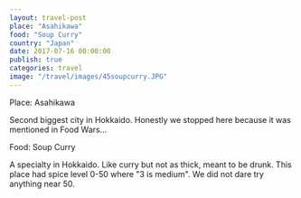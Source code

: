 ```yaml
---
layout: travel-post
place: "Asahikawa"
food: "Soup Curry"
country: "Japan"
date: 2017-07-16 00:00:00
publish: true
categories: travel
image: "/travel/images/45soupcurry.JPG"
---
```


Place: Asahikawa

Second biggest city in Hokkaido. Honestly we stopped here because it was mentioned in Food Wars...

Food: Soup Curry

A specialty in Hokkaido. Like curry but not as thick, meant to be drunk. This place had spice level 0-50 where "3 is medium". We did not dare try anything near 50.
